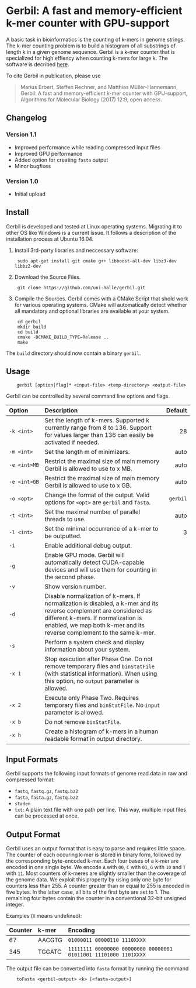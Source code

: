 # Gerbil: A fast and memory-efficient k-mer counter with GPU-support

A basic task in bioinformatics is the counting of k-mers in
genome strings. The k-mer counting problem is to build a histogram of
all substrings of length k in a given genome sequence. 
Gerbil is a k-mer counter that is specialized for high effiency when counting k-mers for large k. 
The software is decribed [here](https://almob.biomedcentral.com/articles/10.1186/s13015-017-0097-9).

To cite Gerbil in publication, please use
> Marius Erbert, Steffen Rechner, and Matthias Müller-Hannemann,
> Gerbil: A fast and memory-efficient k-mer counter with GPU-support,
> Algorithms for Molecular Biology (2017) 12:9, open access.

## Changelog

### Version 1.1
  * Improved performance while reading compressed input files
  * Improved GPU performance
  * Added option for creating `fasta` output
  * Minor bugfixes

### Version 1.0
  * Initial upload
  

## Install

Gerbil is developed and tested at Linux operating systems. Migrating it to other OS like Windows is a current issue. It follows a description of the installation process at Ubuntu 16.04.

1. Install 3rd-party libraries and neccessary software:

        sudo apt-get install git cmake g++ libboost-all-dev libz3-dev libbz2-dev

2. Download the Source Files. 

        git clone https://github.com/uni-halle/gerbil.git
        
3. Compile the Sources. Gerbil comes with a CMake Script that shold work for various operating systems. CMake will automatically detect whether all mandatory and optional libraries are available at your system.

        cd gerbil
        mkdir build
        cd build
        cmake -DCMAKE_BUILD_TYPE=Release ..
        make

The `build` directory should now contain a binary `gerbil`.

## Usage

        gerbil [option|flag]* <input-file> <temp-directory> <output-file>

Gerbil can be controlled by several command line options and flags.

| Option               | Description   | Default |
|:---------------------|:--------------| -------:|
| `‑k <int>`   | Set the length of k-mers. Supported k currently range from 8 to 136. Support for values larger than 136 can easily be activated if needed. | 28 |
| `‑m <int>`          | Set the length m of minimizers.      |   auto |
| `‑e <int>MB`  | Restrict the maximal size of main memory Gerbil is allowed to use to x MB.      |    auto |
| `‑e <int>GB`  | Restrict the maximal size of main memory Gerbil is allowed to use to x GB.      |    auto |
| `‑o <opt>`    | Change the format of the output. Valid options for `<opt>` are `gerbil` and `fasta`.      |    `gerbil` |
| `‑t <int>`          | Set the maximal number of parallel threads to use.      |    auto |
| `‑l <int>`               | Set the minimal occurrence of a k-mer to be outputted.      |    3 |
| `‑i`                   | Enable additional debug output.      |    |
| `‑g`                   | Enable GPU mode. Gerbil will automatically detect CUDA-capable devices and will use them for counting in the second phase.      |     |
| `‑v`                   | Show version number.      |     |
| `‑d`                   | Disable normalization of k-mers. If normalization is disabled, a k-mer and its reverse complement are considered as different k-mers. If normalization is enabled, we map both k-mer and its reverse complement to the same k-mer.       |     |
| `‑s`                   | Perform a system check and display information about your system.     |     |
| `‑x 1`                 | Stop execution after Phase One. Do not remove temporary files and `binStatFile` (with statistical information). When using this option, no `output` parameter is allowed. |     |
| `‑x 2`            | Execute only Phase Two. Requires temporary files and `binStatFile`. No `input` parameter is allowed. |     |
| `‑x b`            | Do not remove `binStatFile`. |     |
| `‑x h`            | Create a histogram of k-mers in a human readable format in output directory. |     |

## Input Formats

Gerbil supports the following input formats of genome read data in raw and compressed format: 
 * `fastq`, `fastq.gz`, `fastq.bz2`
 * `fasta`, `fasta.gz`, `fastq.bz2`
 * `staden`
 * `txt`: A plain text file with one path per line. This way, multiple input files can be processed at once.

## Output Format

Gerbil uses an output format that is easy to parse and requires little space. The counter of each occuring k-mer is stored in binary form, followed by the corresponding byte-encoded k-mer. Each four bases of a k-mer are encoded in one single byte. We encode `A` with `00`, `C` with `01`, `G` with `10` and `T` with `11`. Most counters of k-meres are slightly smaller than the coverage of the genome data. We exploit this property by using only one byte for counters less than 255. A counter greater than or equal to 255 is encoded in five bytes. In the latter case, all bits of the first byte are set to 1. The remaining four bytes contain the counter in a conventional 32-bit unsigned integer.

Examples (`X` means undefined):

| Counter | k-mer   | Encoding                      |
|:--------|:--------|:------------------------------|
| 67      | AACGTG  | `01000011 00000110 1110XXXX` |
| 345     | TGGATC  | `11111111 00000000 00000000 00000001 01011001 11101000 1101XXXX` |

The output file can be converted into `fasta` format by running the command

        toFasta <gerbil-output> <k> [<fasta-output>]

